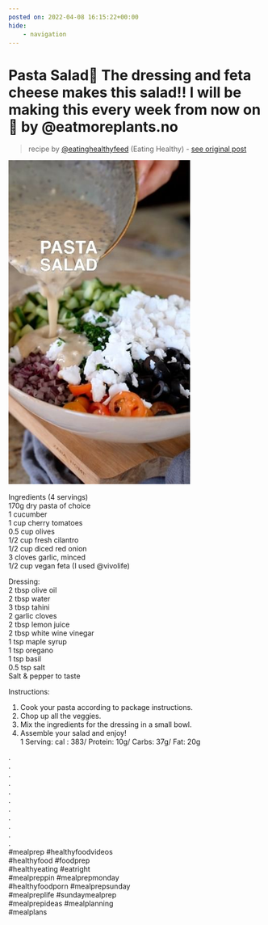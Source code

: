 ```yaml
---
posted on: 2022-04-08 16:15:22+00:00
hide:
    - navigation
---
```


# Pasta Salad🥬 The dressing and feta cheese makes this salad!! I will be making this every week from now on🤤 by @eatmoreplants.no  

> recipe by [@eatinghealthyfeed](https://www.instagram.com/eatinghealthyfeed/) 
(Eating Healthy) - [see original post](https://instagram.com/p/CcGK4ORDqsZ)

![](../img/eatinghealthyfeed_08-04-2022_1604.png)

  
Ingredients (4 servings)  
170g dry pasta of choice  
1 cucumber  
1 cup cherry tomatoes  
0.5 cup olives  
1/2 cup fresh cilantro  
1/2 cup diced red onion  
3 cloves garlic, minced  
1/2 cup vegan feta (I used @vivolife)   
  
Dressing:   
2 tbsp olive oil  
2 tbsp water  
3 tbsp tahini  
2 garlic cloves  
2 tbsp lemon juice  
2 tbsp white wine vinegar  
1 tsp maple syrup  
1 tsp oregano  
1 tsp basil  
0.5 tsp salt  
Salt & pepper to taste   
  
Instructions:  
1. Cook your pasta according to package instructions.  
2. Chop up all the veggies.  
3. Mix the ingredients for the dressing in a small bowl.  
4. Assemble your salad and enjoy!   
1 Serving: cal : 383/ Protein: 10g/ Carbs: 37g/ Fat: 20g  
  
.  
.  
.  
.  
.  
.  
.  
.  
.  
.  
.  
\#mealprep \#healthyfoodvideos  
\#healthyfood \#foodprep  
\#healthyeating \#eatright  
\#mealpreppin \#mealprepmonday  
\#healthyfoodporn \#mealprepsunday  
\#mealpreplife \#sundaymealprep  
\#mealprepideas \#mealplanning  
\#mealplans   